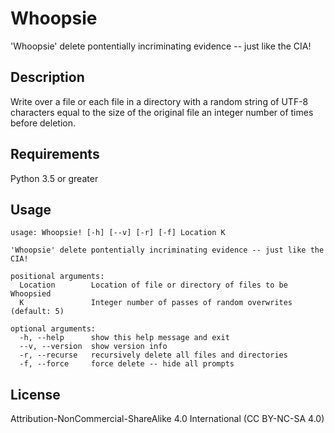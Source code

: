 Whoopsie
===============

'Whoopsie' delete pontentially incriminating evidence -- just like the CIA!

Description
-----------

Write over a file or each file in a directory with a random string of UTF-8 characters equal to the size of the original file an integer number of times before deletion.

Requirements
------------

Python 3.5 or greater

Usage
-----

```
usage: Whoopsie! [-h] [--v] [-r] [-f] Location K

'Whoopsie' delete pontentially incriminating evidence -- just like the CIA!

positional arguments:
  Location        Location of file or directory of files to be Whoopsied
  K               Integer number of passes of random overwrites (default: 5)

optional arguments:
  -h, --help      show this help message and exit
  --v, --version  show version info
  -r, --recurse   recursively delete all files and directories
  -f, --force     force delete -- hide all prompts
```

License
-------

Attribution-NonCommercial-ShareAlike 4.0 International (CC BY-NC-SA 4.0)
